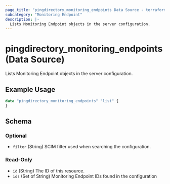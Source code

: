 ```yaml
---
page_title: "pingdirectory_monitoring_endpoints Data Source - terraform-provider-pingdirectory"
subcategory: "Monitoring Endpoint"
description: |-
  Lists Monitoring Endpoint objects in the server configuration.
---
```


# pingdirectory_monitoring_endpoints (Data Source)

Lists Monitoring Endpoint objects in the server configuration.

## Example Usage

```terraform
data "pingdirectory_monitoring_endpoints" "list" {
}
```

<!-- schema generated by tfplugindocs -->
## Schema

### Optional

- `filter` (String) SCIM filter used when searching the configuration.

### Read-Only

- `id` (String) The ID of this resource.
- `ids` (Set of String) Monitoring Endpoint IDs found in the configuration

